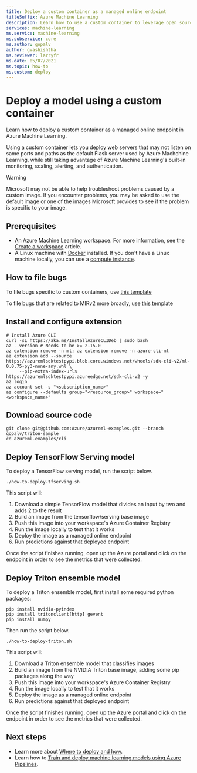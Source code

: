 ```yaml
---
title: Deploy a custom container as a managed online endpoint
titleSuffix: Azure Machine Learning
description: Learn how to use a custom container to leverage open source servers in Azure Machine Learning
services: machine-learning
ms.service: machine-learning
ms.subservice: core
ms.author: gopalv
author: gvashishtha
ms.reviewer: larryfr
ms.date: 05/07/2021
ms.topic: how-to
ms.custom: deploy
---
```


# Deploy a model using a custom container

Learn how to deploy a custom container as a managed online endpoint in Azure Machine Learning.

Using a custom container lets you deploy web servers that may not listen on same ports and paths as the default Flask server used by Azure Machchine Learning, while still taking advantage of Azure Machine Learning's built-in monitoring, scaling, alerting, and authentication.

> [!WARNING]
> Microsoft may not be able to help troubleshoot problems caused by a custom image. If you encounter problems, you may be asked to use the default image or one of the images Microsoft provides to see if the problem is specific to your image.

## Prerequisites

* An Azure Machine Learning workspace. For more information, see the [Create a workspace](how-to-manage-workspace.md) article.
* A Linux machine with [Docker](https://docs.docker.com/engine/install/ubuntu/) installed. If you don't have a Linux machine locally, you can use a [compute instance](how-to-create-manage-compute-instance.md).

## How to file bugs

To file bugs specific to custom containers, use [this template](https://msdata.visualstudio.com/Vienna/_workitems/create/Bug?templateId=405d465d-f360-4289-a148-0b58977d8648&ownerId=80b4b67c-37f8-4778-8433-367a704cbb9a)

To file bugs that are related to MIRv2 more broadly, use [this template](https://msdata.visualstudio.com/Vienna/_workitems/create/Bug?templateId=ee7fe228-9841-4de5-b658-4f9b1136729d&ownerId=80b4b67c-37f8-4778-8433-367a704cbb9a)

## Install and configure extension

```azurecli-interactive
# Install Azure CLI
curl -sL https://aka.ms/InstallAzureCLIDeb | sudo bash
az --version # Needs to be >= 2.15.0
az extension remove -n ml; az extension remove -n azure-cli-ml
az extension add --source https://azuremlsdktestpypi.blob.core.windows.net/wheels/sdk-cli-v2/ml-0.0.75-py3-none-any.whl \
     --pip-extra-index-urls https://azuremlsdktestpypi.azureedge.net/sdk-cli-v2 -y
az login
az account set -s "<subscription_name>"
az configure --defaults group="<resource_group>" workspace="<workspace_name>"
```

## Download source code

```azurecli-interactive
git clone git@github.com:Azure/azureml-examples.git --branch gopalv/triton-sample
cd azureml-examples/cli
```

## Deploy TensorFlow Serving model

To deploy a TensorFlow serving model, run the script below.

```azurecli-interactive
./how-to-deploy-tfserving.sh
```

This script will:
1. Download a simple TensorFlow model that divides an input by two and adds 2 to the result
2. Build an image from the tensorflow/serving base image
3. Push this image into your workspace's Azure Container Registry
4. Run the image locally to test that it works
5. Deploy the image as a managed online endpoint
6. Run predictions against that deployed endpoint

Once the script finishes running, open up the Azure portal and click on the endpoint in order to see the metrics that were collected.

## Deploy Triton ensemble model

To deploy a Triton ensemble model, first install some required python packages:

```azurecli-interactive
pip install nvidia-pyindex
pip install tritonclient[http] gevent
pip install numpy
```

Then run the script below.

```azurecli-interactive
./how-to-deploy-triton.sh
```

This script will:
1. Download a Triton ensemble model that classifies images
2. Build an image from the NVIDIA Triton base image, adding some pip packages along the way
3. Push this image into your workspace's Azure Container Registry
4. Run the image locally to test that it works
5. Deploy the image as a managed online endpoint
6. Run predictions against that deployed endpoint

Once the script finishes running, open up the Azure portal and click on the endpoint in order to see the metrics that were collected.

## Next steps

* Learn more about [Where to deploy and how](how-to-deploy-and-where.md).
* Learn how to [Train and deploy machine learning models using Azure Pipelines](/azure/devops/pipelines/targets/azure-machine-learning).